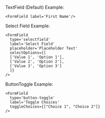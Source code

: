 TextField (Default) Example:

    <FormField label='First Name'/>
Select Field Example:

    <FormField
      type='selectfield'
      label='Select Field'
      placeholder='Placeholder Text'
      selectOptions={[
      ['Value 1', 'Option 1'],
      ['Value 2', 'Option 2'],
      ['Value 3', 'Option 3']
      ]}
    />
ButtonToggle Example:

    <FormField
      type='button-toggle'
      label='Toggle Choices'
      toggleChoices={["Choice 1", "Choice 2"]}
    />

